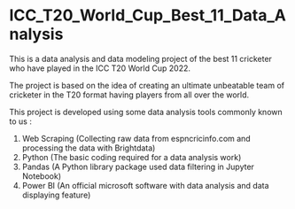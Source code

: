 # ICC_T20_World_Cup_Best_11_Data_Analysis

This is a data analysis and data modeling project of the best 11 cricketer who have played in the ICC T20 World Cup 2022.

The project is based on the idea of creating an ultimate unbeatable team of cricketer in the T20 format having players from all over the world.

This project is developed using some data analysis tools commonly known to us :
1) Web Scraping (Collecting raw data from espncricinfo.com and processing the data with Brightdata)
2) Python (The basic coding required for a data analysis work)
3) Pandas (A Python library package used data filtering in Jupyter Notebook)
4) Power BI (An official microsoft software with data analysis and data displaying feature)
